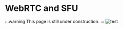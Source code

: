 # WebRTC and SFU

:::warning
This page is still under construction.
:::
![test](https://cdn.shopify.com/s/files/1/0344/6469/files/cat-gif-loop-maru_grande.gif?v=1523984148)
